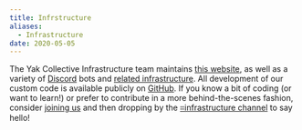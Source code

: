 ```yaml
---
title: Infrstructure
aliases:
  - Infrastructure
date: 2020-05-05
---
```

The Yak Collective Infrastructure team maintains [this website](https://github.com/The-Yak-Collective/yakcollective), as well as a variety of [Discord](https://discord.com/) bots and [related infrastructure](https://roamresearch.com/#/app/ArtOfGig/page/6fhTlx1p_). All development of our custom code is available publicly on [GitHub](https://github.com/The-Yak-Collective/). If you know a bit of coding (or want to learn!) or prefer to contribute in a more behind-the-scenes fashion, consider [joining us](../join.md) and then dropping by the [⌗infrastructure channel](https://discord.com/channels/692111190851059762/704369362315772044) to say hello!
